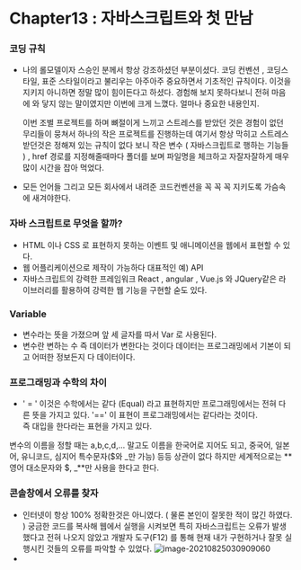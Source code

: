 # Chapter13 : 자바스크립트와 첫 만남

### **코딩 규칙**

- 나의 롤모델이자 스승인 분께서 항상 강조하셨던 부분이셨다.
  코딩 컨벤션 , 코딩스타일, 표준 스타일이라고 불리우는 아주아주 중요하면서 기초적인 
  규칙이다. 이것을 지키지 아니하면 정말 많이 힘이든다고 하셨다.
  경험해 보지 못하다보니 전혀 마음에 와 닿지 않는 말이였지만 이번에 크게 느꼈다. 
  얼마나 중요한 내용인지.

  이번 조별 프로젝트를 하며 뼈절이게 느끼고 스트레스를 받았던 것은 
  경험이 없던 무리들이 뭉쳐서 하나의 작은 프로젝트를 진행하는데 
  여기서 항상 막히고 스트레스 받던것은 정해져 있는 규칙이 없다 보니 
  작은 변수 ( 자바스크립트로 행하는 기능들 ) , href 경로를 지정해줄때마다 
  폴더를 보며 파일명을 체크하고 자잘자잘하게 매우 많이 시간을 잡아 먹었다.

- 모든 언어들 그리고 모든 회사에서 내려준 코드컨벤션을 꼭 꼭 꼭 지키도록 가슴속에 새겨야한다.

### **자바 스크립트로 무엇을 할까?**

- HTML 이나 CSS 로 표현하지 못하는 이벤트 및 애니메이션을 웹에서 표현할 수 있다.
- 웹 어플리케이션으로 제작이 가능하다  대표적인 예) API
- 자바스크립트의 강력한 프레임워크 React , angular , Vue.js 와 JQuery같은 라이브러리를 활용하여 
  강력한 웹 기능을 구현할 숟도 있다.

### **Variable**

- 변수라는 뜻을 가졌으며 앞 세 글자를 따서 Var 로 사용된다.
- 변수란 변하는 수 즉 데이터가 변한다는 것이다 데이터는 프로그래밍에서 기본이 되고 어떠한 정보든지 다 데이터이다. 

### **프로그래밍과 수학의 차이**

-  ' = '  이것은 수학에서는 같다 (Equal) 라고 표현하지만 프로그래밍에서는 전혀 다른 뜻을 가지고 있다.                                 '=='  이 표현이 프로그래밍에서는 같다라는 것이다.                     		
  즉 대입을 한다라는 표현을 가지고 있다.

  변수의 이름을 정할 때는 a,b,c,d,... 말고도 이름을 한국어로 지어도 되고, 중국어, 일본어, 유니코드, 심지어 특수문자($와  _만 가능) 등등 상관이 없다
   하지만 세계적으로는 **영어 대소문자와 $, _**만 사용을 한다고 한다.

  

### **콘솔창에서 오류를 찾자**

- 인터넷이 항상 100% 정확한것은 아니였다. ( 물론 본인이 잘못한 적이 많긴 하였다. )
  궁금한 코드를 복사해 웹에서 실행을 시켜보면  특히 자바스크립트는 오류가 발생했다고 전혀 
  나오지 않았고 개발자 도구(F12) 를 통해 현재 내가 구현하거나 잘못 실행시킨 것들의 오류를 파악할 수 있었다.
  ![image-20210825030909060](C:\Users\yl\AppData\Roaming\Typora\typora-user-images\image-20210825030909060.png)
- 
